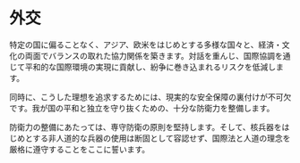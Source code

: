 
# 外交

特定の国に偏ることなく、アジア、欧米をはじめとする多様な国々と、経済・文化の両面でバランスの取れた協力関係を築きます。対話を重んじ、国際協調を通じて平和的な国際環境の実現に貢献し、紛争に巻き込まれるリスクを低減します。

同時に、こうした理想を追求するためには、現実的な安全保障の裏付けが不可欠です。我が国の平和と独立を守り抜くための、十分な防衛力を整備します。

防衛力の整備にあたっては、専守防衛の原則を堅持します。そして、核兵器をはじめとする非人道的な兵器の使用は断固として容認せず、国際法と人道の理念を厳格に遵守することをここに誓います。
